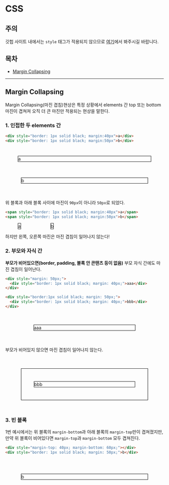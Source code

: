 # CSS

## 주의

깃헙 사이트 내에서는 `style` 태그가 적용되지 않으므로 [여기](https://moonhyuk.github.io/TIL/css.html)에서 봐주시길 바랍니다.

## 목차

- [Margin Collapsing](#margin-collapsing)

---

## Margin Collapsing

Margin Collapsing(마진 겹침)현상은 특정 상황에서 elements 간 top 또는 bottom 마진이 겹쳐져 오직 더 큰 마진만 적용되는 현상을 말한다.

### 1. 인접한 두 elements 간

```html
<div style="border: 1px solid black; margin:40px">a</div>
<div style="border: 1px solid black; margin:50px">b</div>
```

<div style="border: 1px solid black; margin:40px">a</div>
<div style="border: 1px solid black; margin:50px">b</div>

위 블록과 아래 블록 사이에 마진이 `90px`이 아니라 `50px`로 되었다.

```html
<span style="border: 1px solid black; margin:40px">a</span>
<span style="border: 1px solid black; margin:50px">b</span>
```

<span style="border: 1px solid black; margin:40px">a</span>
<span style="border: 1px solid black; margin:50px">b</span>

하지만 왼쪽, 오른쪽 마진은 마진 겹침이 일어나지 않는다!

### 2. 부모와 자식 간

**부모가 비어있으면(border, padding, 블록 안 콘탠츠 등이 없음)** 부모 자식 간에도 마진 겹침이 일어난다.

```html
<div style="margin: 50px;">
  <div style="border: 1px solid black; margin: 40px;">aaa</div>
</div>

<div style="border:1px solid black; margin: 50px;">
  <div style="border: 1px solid black; margin: 40px;">bbb</div>
</div>
```

<div style="margin: 50px;">
  <div style="border: 1px solid black; margin: 40px;">aaa</div>
</div>

부모가 비어있지 않으면 마진 겹침이 일어나지 않는다.

<div style="border:1px solid black; margin: 50px;">
  <div style="border: 1px solid black; margin: 40px;">bbb</div>
</div>

### 3. 빈 블록

1번 예시에서는 위 블록의 `margin-bottom`과 아래 블록의 `margin-top`만이 겹쳐졌지만, 만약 위 블록이 비어있다면 `margin-top`과 `margin-bottom` 모두 겹쳐진다.

```html
<div style="margin-top: 40px; margin-bottom: 60px;"></div>
<div style="border: 1px solid black; margin: 50px;">b</div>
```

<div style="margin-top: 40px; margin-bottom: 60px;"></div>
<div style="border: 1px solid black; margin: 50px;">b</div>

